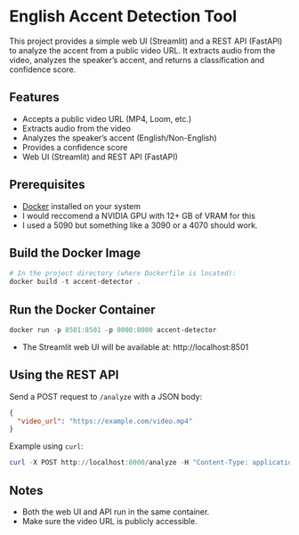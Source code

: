# English Accent Detection Tool

This project provides a simple web UI (Streamlit) and a REST API (FastAPI) to analyze the accent from a public video URL. It extracts audio from the video, analyzes the speaker’s accent, and returns a classification and confidence score.

## Features
- Accepts a public video URL (MP4, Loom, etc.)
- Extracts audio from the video
- Analyzes the speaker’s accent (English/Non-English)
- Provides a confidence score
- Web UI (Streamlit) and REST API (FastAPI)

## Prerequisites
- [Docker](https://www.docker.com/products/docker-desktop) installed on your system
- I would reccomend a NVIDIA GPU with 12+ GB of VRAM for this
- I used a 5090 but something like a 3090 or a 4070 should work.

## Build the Docker Image
```powershell
# In the project directory (where Dockerfile is located):
docker build -t accent-detector .
```

## Run the Docker Container
```powershell
docker run -p 8501:8501 -p 8000:8000 accent-detector
```

- The Streamlit web UI will be available at: http://localhost:8501

## Using the REST API
Send a POST request to `/analyze` with a JSON body:
```json
{
  "video_url": "https://example.com/video.mp4"
}
```

Example using `curl`:
```powershell
curl -X POST http://localhost:8000/analyze -H "Content-Type: application/json" -d '{"video_url": "https://example.com/video.mp4"}'
```

## Notes
- Both the web UI and API run in the same container.
- Make sure the video URL is publicly accessible.

